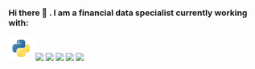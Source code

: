 ### Hi there 👋 . I am a financial data specialist currently working with:

<code><img height="50" src="https://raw.githubusercontent.com/github/explore/80688e429a7d4ef2fca1e82350fe8e3517d3494d/topics/python/python.png" style="background: white; color: black"></code>
<code><img height="50" src="https://upload.wikimedia.org/wikipedia/commons/thumb/2/29/Postgresql_elephant.svg/1200px-Postgresql_elephant.svg.png" style="background: white; color: black"></code>
<code><img height="50" src="https://raw.githubusercontent.com/pandas-dev/pandas/main/web/pandas/static/img/pandas.svg" style="background: white; color: black"></code>
<code><img height="50" src="https://numpy.org/doc/stable/_static/numpylogo.svg" style="background: white; color: black"></code>
<code><img height="50" src="https://matplotlib.org/_static/logo2.svg" style="background: white; color: black"></code>
<code><img height="50" src="https://upload.wikimedia.org/wikipedia/commons/thumb/9/93/Amazon_Web_Services_Logo.svg/1200px-Amazon_Web_Services_Logo.svg.png" style="background: white; color: black"></code>

